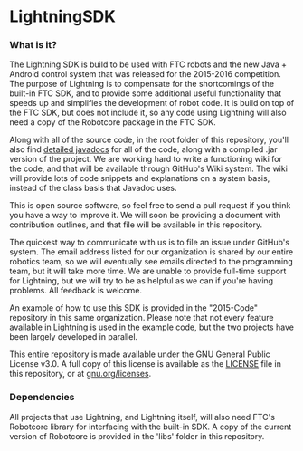 # LightningSDK

### What is it?

The Lightning SDK is build to be used with FTC robots and the new Java + Android control system that was released for the 2015-2016 competition. The purpose of Lightning is to compensate for the shortcomings of the built-in FTC SDK, and to provide some additional useful functionality that speeds up and simplifies the development of robot code. It is build on top of the FTC SDK, but does not include it, so any code using Lightning will also need a copy of the Robotcore package in the FTC SDK.

Along with all of the source code, in the root folder of this repository, you'll also find [detailed javadocs](javadoc) for all of the code, along with a compiled .jar version of the project. We are working hard to write a functioning wiki for the code, and that will be available through GitHub's Wiki system. The wiki will provide lots of code snippets and explanations on a system basis, instead of the class basis that Javadoc uses.

This is open source software, so feel free to send a pull request if you think you have a way to improve it. We will soon be providing a document with contribution outlines, and that file will be available in this repository. 

The quickest way to communicate with us is to file an issue under GitHub's system. The email address listed for our organization is shared by our entire robotics team, so we will eventually see emails directed to the programming team, but it will take more time. We are unable to provide full-time support for Lightning, but we will try to be as helpful as we can if you're having problems. All feedback is welcome.

An example of how to use this SDK is provided in the "2015-Code" repository in this same organization. Please note that not every feature available in Lightning is used in the example code, but the two projects have been largely developed in parallel.

This entire repository is made available under the GNU General Public License v3.0. A full copy of this license is available as the [LICENSE](LICENSE) file in this repository, or at [gnu.org/licenses](http://www.gnu.org/licenses/).

### Dependencies

All projects that use Lightning, and Lightning itself, will also need FTC's Robotcore library for interfacing with the built-in SDK. A copy of the current version of Robotcore is provided in the 'libs' folder in this repository.
